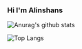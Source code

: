 ### Hi I'm Alinshans

<!--
**Alinshans/Alinshans** is a ✨ _special_ ✨ repository because its `README.md` (this file) appears on your GitHub profile.

Here are some ideas to get you started:

- 🔭 I’m currently working on ...
- 🌱 I’m currently learning ...
- 👯 I’m looking to collaborate on ...
- 🤔 I’m looking for help with ...
- 💬 Ask me about ...
- 📫 How to reach me: ...
- 😄 Pronouns: ...
- ⚡ Fun fact: ...
-->

![Anurag's github stats](https://github-readme-stats.vercel.app/api?username=Alinshans&show_icons=true&theme=radical)

![Top Langs](https://github-readme-stats.vercel.app/api/top-langs/?username=Alinshans&layout=compact)

<!--
![Customized Card](https://github-readme-stats.vercel.app/api/pin?username=Alinshans&repo=MyTinySTL&title_color=fff&icon_color=f9f9f9&text_color=9f9f9f&bg_color=151515)
-->
